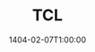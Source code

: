 ---
type: lecture
date: 1404-02-07T1:00:00
title: TCL
tldr: "Database Transactions, ACID properties, COMMIT and ROLLBACK, and Locking"
thumbnail: /static_files/thumbnails/15-TCL.png
links: 
    - url: /static_files/slides/15-TCL.pdf
      name: slides  
hide_from_announcments: true
---